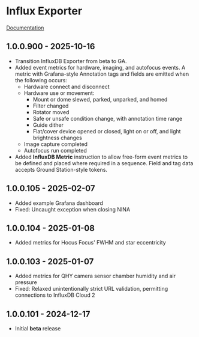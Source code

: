 ﻿# Influx Exporter
[Documentation](https://daleghent.com/influxdb-exporter)

## 1.0.0.900 - 2025-10-16
* Transition InfluxDB Exporter from beta to GA.
* Added event metrics for hardware, imaging, and autofocus events. A metric with Grafana-style Annotation tags and fields are emitted when the following occurs:
  * Hardware connect and disconnect
  * Hardware use or movement:
	* Mount or dome slewed, parked, unparked, and homed
	* Filter changed
	* Rotator moved
	* Safe or unsafe condition change, with annotation time range
	* Guide dither
	* Flat/cover device opened or closed, light on or off, and light brightness changes
  * Image capture completed
  * Autofocus run completed
* Added **InfluxDB Metric** instruction to allow free-form event metrics to be defined and placed where required in a sequence. Field and tag data accepts Ground Station-style tokens.

## 1.0.0.105 - 2025-02-07
* Added example Grafana dashboard
* Fixed: Uncaught exception when closing NINA

## 1.0.0.104 - 2025-01-08
* Added metrics for Hocus Focus' FWHM and star eccentricity

## 1.0.0.103 - 2025-01-07
* Added metrics for QHY camera sensor chamber humidity and air pressure
* Fixed: Relaxed unintentionally strict URL validation, permitting connections to InfluxDB Cloud 2

## 1.0.0.101 - 2024-12-17
* Initial **beta** release
